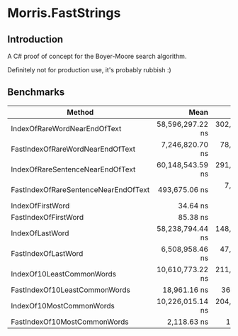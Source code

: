 # Morris.FastStrings

## Introduction
A C# proof of concept for the Boyer-Moore search algorithm.

Definitely not for production use, it's probably rubbish :)

## Benchmarks
| Method                               | Mean             | Error          | StdDev         | Median           | Gen0   | Allocated |
|------------------------------------- |-----------------:|---------------:|---------------:|-----------------:|-------:|----------:|
| IndexOfRareWordNearEndOfText         | 58,596,297.22 ns | 302,474.513 ns | 236,152.204 ns | 58,680,872.22 ns |      - |      60 B |
| FastIndexOfRareWordNearEndOfText     |  7,246,820.70 ns |  78,753.614 ns |  69,813.028 ns |  7,239,502.34 ns |      - |     197 B |
| IndexOfRareSentenceNearEndOfText     | 60,148,543.59 ns | 291,673.203 ns | 243,560.334 ns | 60,255,588.89 ns |      - |      60 B |
| FastIndexOfRareSentenceNearEndOfText |    493,675.06 ns |   7,141.818 ns |   6,331.036 ns |    491,012.43 ns |      - |    1568 B |
| IndexOfFirstWord                     |         34.64 ns |       0.090 ns |       0.084 ns |         34.66 ns |      - |         - |
| FastIndexOfFirstWord                 |         85.38 ns |       1.577 ns |       1.475 ns |         85.21 ns | 0.0305 |     384 B |
| IndexOfLastWord                      | 58,238,794.44 ns | 148,803.441 ns | 131,910.375 ns | 58,251,855.56 ns |      - |    1104 B |
| FastIndexOfLastWord                  |  6,508,958.46 ns |  47,361.820 ns |  44,302.275 ns |  6,509,921.48 ns |      - |     389 B |
| IndexOf10LeastCommonWords            | 10,610,773.22 ns | 211,941.438 ns | 465,216.595 ns | 10,794,485.94 ns |      - |       8 B |
| FastIndexOf10LeastCommonWords        |     18,961.16 ns |     368.121 ns |     423.928 ns |     19,036.60 ns | 0.4272 |    5408 B |
| IndexOf10MostCommonWords             | 10,226,015.14 ns | 204,060.530 ns | 500,563.957 ns | 10,464,567.19 ns |      - |       8 B |
| FastIndexOf10MostCommonWords         |      2,118.63 ns |      10.972 ns |       9.726 ns |      2,116.64 ns | 0.1411 |    1808 B |